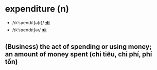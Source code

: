 # expenditure (n)

- /ɪkˈspendɪtʃə(r)/ [🔊](https://www.oxfordlearnersdictionaries.com/media/english/uk_pron/e/exp/expen/expenditure__gb_1.mp3)
- /ɪkˈspendɪtʃər/ [🔊](https://www.oxfordlearnersdictionaries.com/media/english/us_pron/e/exp/expen/expenditure__us_1.mp3)

## (Business) the act of spending or using money; an amount of money spent (chi tiêu, chi phí, phí tổn)